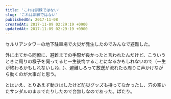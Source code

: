 ```yaml
---
title: 'これは訓練ではない'
slug: 'これは訓練ではない'
publishedOn: 2017-11-08
createdAt: 2017-11-09 02:29:19 +0900
updatedAt: 2017-11-09 02:29:19 +0900
---
```

セルリアンタワーの地下駐車場で火災が発生したのでみんなで避難した。

外に出てから同僚に、避難までの手際が良かったと言われたんだけど、こういうときに周りの様子を伺ってると一生後悔することになるかもしれないので（一生が終わるかもしれないしね…）、避難しろって放送が流れたら周りに声かけながら動くのが大事だと思う。

とはいえ、とりあえず動きはしたけど防災グッズも持ってなかったし、穴の空いたサンダルのままでたりしたので台無しなのであった。ばたり。
